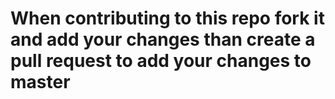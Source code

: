 # When contributing to this repo fork it and add your changes than create a pull request to add your changes to master
